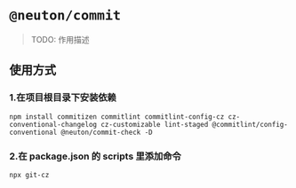 # `@neuton/commit`

> TODO: 作用描述

## 使用方式

### 1.在项目根目录下安装依赖

```
npm install commitizen commitlint commitlint-config-cz cz-conventional-changelog cz-customizable lint-staged @commitlint/config-conventional @neuton/commit-check -D
```

### 2.在 package.json 的 scripts 里添加命令

```
npx git-cz
```
